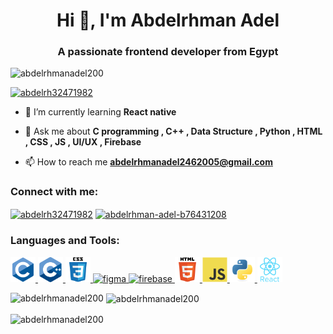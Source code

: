 <h1 align="center">Hi 👋, I'm Abdelrhman Adel</h1>
<h3 align="center">A passionate frontend developer from Egypt</h3>

<p align="left"> <img src="https://komarev.com/ghpvc/?username=abdelrhmanadel200&label=Profile%20views&color=0e75b6&style=flat" alt="abdelrhmanadel200" /> </p>

<p align="left"> <a href="https://twitter.com/abdelrh32471982" target="blank"><img src="https://img.shields.io/twitter/follow/abdelrh32471982?logo=twitter&style=for-the-badge" alt="abdelrh32471982" /></a> </p>

- 🌱 I’m currently learning **React native**

- 💬 Ask me about **C programming , C++ , Data Structure , Python , HTML , CSS , JS , UI/UX , Firebase**

- 📫 How to reach me **abdelrhmanadel2462005@gmail.com**

<h3 align="left">Connect with me:</h3>
<p align="left">
<a href="https://twitter.com/abdelrh32471982" target="blank"><img align="center" src="https://raw.githubusercontent.com/rahuldkjain/github-profile-readme-generator/master/src/images/icons/Social/twitter.svg" alt="abdelrh32471982" height="30" width="40" /></a>
<a href="https://linkedin.com/in/abdelrhman-adel-b76431208" target="blank"><img align="center" src="https://raw.githubusercontent.com/rahuldkjain/github-profile-readme-generator/master/src/images/icons/Social/linked-in-alt.svg" alt="abdelrhman-adel-b76431208" height="30" width="40" /></a>
</p>

<h3 align="left">Languages and Tools:</h3>
<p align="left"> <a href="https://www.cprogramming.com/" target="_blank" rel="noreferrer"> <img src="https://raw.githubusercontent.com/devicons/devicon/master/icons/c/c-original.svg" alt="c" width="40" height="40"/> </a> <a href="https://www.w3schools.com/cpp/" target="_blank" rel="noreferrer"> <img src="https://raw.githubusercontent.com/devicons/devicon/master/icons/cplusplus/cplusplus-original.svg" alt="cplusplus" width="40" height="40"/> </a> <a href="https://www.w3schools.com/css/" target="_blank" rel="noreferrer"> <img src="https://raw.githubusercontent.com/devicons/devicon/master/icons/css3/css3-original-wordmark.svg" alt="css3" width="40" height="40"/> </a> <a href="https://www.figma.com/" target="_blank" rel="noreferrer"> <img src="https://www.vectorlogo.zone/logos/figma/figma-icon.svg" alt="figma" width="40" height="40"/> </a> <a href="https://firebase.google.com/" target="_blank" rel="noreferrer"> <img src="https://www.vectorlogo.zone/logos/firebase/firebase-icon.svg" alt="firebase" width="40" height="40"/> </a> <a href="https://www.w3.org/html/" target="_blank" rel="noreferrer"> <img src="https://raw.githubusercontent.com/devicons/devicon/master/icons/html5/html5-original-wordmark.svg" alt="html5" width="40" height="40"/> </a> <a href="https://developer.mozilla.org/en-US/docs/Web/JavaScript" target="_blank" rel="noreferrer"> <img src="https://raw.githubusercontent.com/devicons/devicon/master/icons/javascript/javascript-original.svg" alt="javascript" width="40" height="40"/> </a> <a href="https://www.python.org" target="_blank" rel="noreferrer"> <img src="https://raw.githubusercontent.com/devicons/devicon/master/icons/python/python-original.svg" alt="python" width="40" height="40"/> </a> <a href="https://reactjs.org/" target="_blank" rel="noreferrer"> <img src="https://raw.githubusercontent.com/devicons/devicon/master/icons/react/react-original-wordmark.svg" alt="react" width="40" height="40"/> </a> </p>

<p><img align="left" src="https://github-readme-stats.vercel.app/api/top-langs?username=abdelrhmanadel200&show_icons=true&locale=en&layout=compact" alt="abdelrhmanadel200" /></p>

<p>&nbsp;<img align="center" src="https://github-readme-stats.vercel.app/api?username=abdelrhmanadel200&show_icons=true&locale=en" alt="abdelrhmanadel200" /></p>

<p><img align="center" src="https://github-readme-streak-stats.herokuapp.com/?user=abdelrhmanadel200&" alt="abdelrhmanadel200" /></p>
